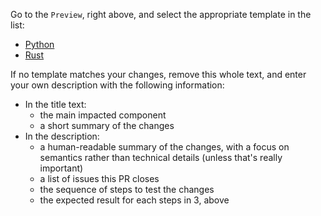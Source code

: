 Go to the `Preview`, right above,
and select the appropriate template in the list:

* [Python](?expand=1&template=python.md)
* [Rust](?expand=1&template=rust.md)

If no template matches your changes, remove this whole text,
and enter your own description with the following information:

* In the title text:
    * the main impacted component
    * a short summary of the changes
* In the description:
    * a human-readable summary of the changes, with a focus on semantics
      rather than technical details (unless that's really important)
    * a list of issues this PR closes
    * the sequence of steps to test the changes
    * the expected result for each steps in 3, above
